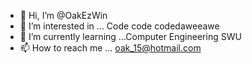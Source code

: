 - 👋 Hi, I’m @OakEzWin
- 👀 I’m interested in ... Code code codedaweeawe
- 🌱 I’m currently learning ...Computer Engineering SWU
- 📫 How to reach me ... oak_15@hotmail.com

<!---
OakEzWin/OakEzWin is a ✨ special ✨ repository because its `README.md` (this file) appears on your GitHub profile.
You can click the Preview link to take a look at your changes.
--->
